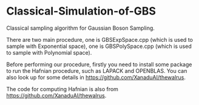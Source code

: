 # Classical-Simulation-of-GBS
Classical sampling algorithm for Gaussian Boson Sampling.

There are two main procedure, one is GBSExpSpace.cpp (which is used to sample with Exponential space), one is GBSPolySpace.cpp (which is used to sample with Polynomial space).

Before performing our procedure, firstly you need to install some package to run the Hafnian procedure, such as LAPACK and OPENBLAS. You can also look up for some details in https://github.com/XanaduAI/thewalrus.

The code for computing Hafnian is also from https://github.com/XanaduAI/thewalrus.
